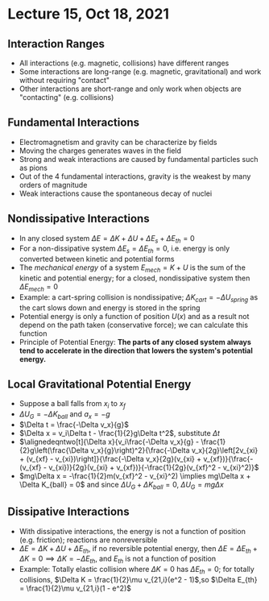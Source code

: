 # Lecture 15, Oct 18, 2021

## Interaction Ranges

* All interactions (e.g. magnetic, collisions) have different ranges
* Some interactions are long-range (e.g. magnetic, gravitational) and work without requiring "contact"
* Other interactions are short-range and only work when objects are "contacting" (e.g. collisions)

## Fundamental Interactions

* Electromagnetism and gravity can be characterize by fields
* Moving the charges generates waves in the field
* Strong and weak interactions are caused by fundamental particles such as pions
* Out of the 4 fundamental interactions, gravity is the weakest by many orders of magnitude
* Weak interactions cause the spontaneous decay of nuclei

## Nondissipative Interactions

* In any closed system $\Delta E = \Delta K + \Delta U + \Delta E_s + \Delta E_{th} = 0$
* For a non-dissipative system $\Delta E_s = \Delta E_{th} = 0$, i.e. energy is only converted between kinetic and potential forms
* The *mechanical energy* of a system $E_{mech} = K + U$ is the sum of the kinetic and potential energy; for a closed, nondissipative system then $\Delta E_{mech} = 0$
* Example: a cart-spring collision is nondissipative; $\Delta K_{cart} = -\Delta U_{spring}$ as the cart slows down and energy is stored in the spring
* Potential energy is only a function of position $U(x)$ and as a result not depend on the path taken (conservative force); we can calculate this function
* Principle of Potential Energy: **The parts of any closed system always tend to accelerate in the direction that lowers the system's potential energy.**

## Local Gravitational Potential Energy

* Suppose a ball falls from $x_i$ to $x_f$
* $\Delta U_G = -\Delta K_{ball}$ and $a_x = -g$
* $\Delta t = \frac{-\Delta v_x}{g}$
* $\Delta x = v_i\Delta t - \frac{1}{2}g\Delta t^2$, substitute $\Delta t$
* $\alignedeqntwo[t]{\Delta x}{v_i\frac{-\Delta v_x}{g} - \frac{1}{2}g\left(\frac{\Delta v_x}{g}\right)^2}{\frac{-\Delta v_x}{2g}\left[2v_{xi} + (v_{xf} - v_{xi})\right]}{\frac{-\Delta v_x}{2g}(v_{xi} + v_{xf})}{\frac{-(v_{xf} - v_{xi})}{2g}(v_{xi} + v_{xf})}{-\frac{1}{2g}(v_{xf}^2 - v_{xi}^2)}$
* $mg\Delta x = -\frac{1}{2}m(v_{xf}^2 - v_{xi}^2) \implies mg\Delta x + \Delta K_{ball} = 0$ and since $\Delta U_G + \Delta K_{ball} = 0$, $\Delta U_G = mg\Delta x$

## Dissipative Interactions

* With dissipative interactions, the energy is not a function of position (e.g. friction); reactions are nonreversible
* $\Delta E = \Delta K + \Delta U + \Delta E_{th}$, if no reversible potential energy, then $\Delta E = \Delta E_{th} + \Delta K = 0 \implies \Delta K = -\Delta E_{th}$, and $E_{th}$ is not a function of position
* Example: Totally elastic collision where $\Delta K = 0$ has $\Delta E_{th} = 0$; for totally collisions, $\Delta K = \frac{1}{2}\mu v_{21,i}(e^2 - 1)$,so $\Delta E_{th} = \frac{1}{2}\mu v_{21,i}(1 - e^2)$

